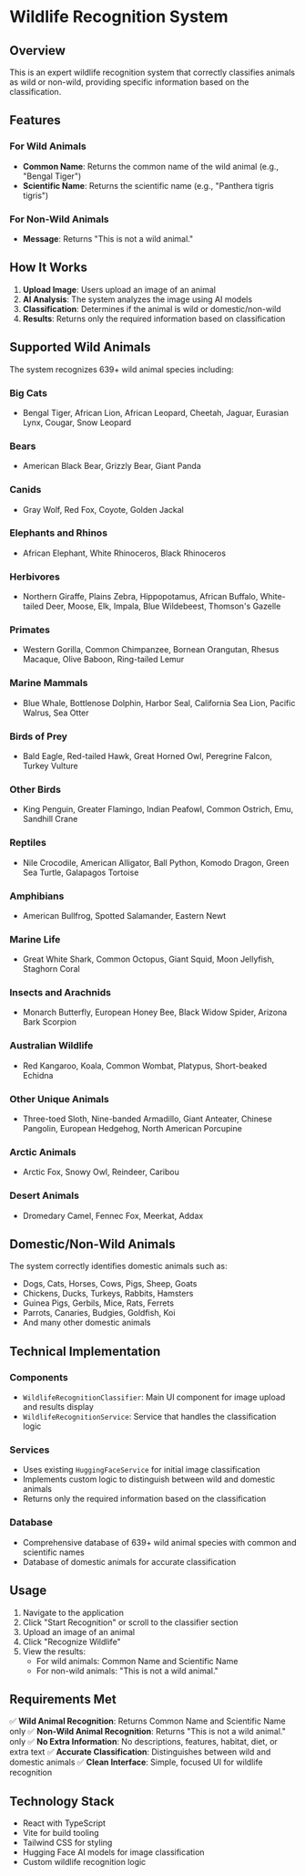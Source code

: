 # Wildlife Recognition System

## Overview

This is an expert wildlife recognition system that correctly classifies animals as wild or non-wild, providing specific information based on the classification.

## Features

### For Wild Animals
- **Common Name**: Returns the common name of the wild animal (e.g., "Bengal Tiger")
- **Scientific Name**: Returns the scientific name (e.g., "Panthera tigris tigris")

### For Non-Wild Animals
- **Message**: Returns "This is not a wild animal."

## How It Works

1. **Upload Image**: Users upload an image of an animal
2. **AI Analysis**: The system analyzes the image using AI models
3. **Classification**: Determines if the animal is wild or domestic/non-wild
4. **Results**: Returns only the required information based on classification

## Supported Wild Animals

The system recognizes 639+ wild animal species including:

### Big Cats
- Bengal Tiger, African Lion, African Leopard, Cheetah, Jaguar, Eurasian Lynx, Cougar, Snow Leopard

### Bears
- American Black Bear, Grizzly Bear, Giant Panda

### Canids
- Gray Wolf, Red Fox, Coyote, Golden Jackal

### Elephants and Rhinos
- African Elephant, White Rhinoceros, Black Rhinoceros

### Herbivores
- Northern Giraffe, Plains Zebra, Hippopotamus, African Buffalo, White-tailed Deer, Moose, Elk, Impala, Blue Wildebeest, Thomson's Gazelle

### Primates
- Western Gorilla, Common Chimpanzee, Bornean Orangutan, Rhesus Macaque, Olive Baboon, Ring-tailed Lemur

### Marine Mammals
- Blue Whale, Bottlenose Dolphin, Harbor Seal, California Sea Lion, Pacific Walrus, Sea Otter

### Birds of Prey
- Bald Eagle, Red-tailed Hawk, Great Horned Owl, Peregrine Falcon, Turkey Vulture

### Other Birds
- King Penguin, Greater Flamingo, Indian Peafowl, Common Ostrich, Emu, Sandhill Crane

### Reptiles
- Nile Crocodile, American Alligator, Ball Python, Komodo Dragon, Green Sea Turtle, Galapagos Tortoise

### Amphibians
- American Bullfrog, Spotted Salamander, Eastern Newt

### Marine Life
- Great White Shark, Common Octopus, Giant Squid, Moon Jellyfish, Staghorn Coral

### Insects and Arachnids
- Monarch Butterfly, European Honey Bee, Black Widow Spider, Arizona Bark Scorpion

### Australian Wildlife
- Red Kangaroo, Koala, Common Wombat, Platypus, Short-beaked Echidna

### Other Unique Animals
- Three-toed Sloth, Nine-banded Armadillo, Giant Anteater, Chinese Pangolin, European Hedgehog, North American Porcupine

### Arctic Animals
- Arctic Fox, Snowy Owl, Reindeer, Caribou

### Desert Animals
- Dromedary Camel, Fennec Fox, Meerkat, Addax

## Domestic/Non-Wild Animals

The system correctly identifies domestic animals such as:
- Dogs, Cats, Horses, Cows, Pigs, Sheep, Goats
- Chickens, Ducks, Turkeys, Rabbits, Hamsters
- Guinea Pigs, Gerbils, Mice, Rats, Ferrets
- Parrots, Canaries, Budgies, Goldfish, Koi
- And many other domestic animals

## Technical Implementation

### Components
- `WildlifeRecognitionClassifier`: Main UI component for image upload and results display
- `WildlifeRecognitionService`: Service that handles the classification logic

### Services
- Uses existing `HuggingFaceService` for initial image classification
- Implements custom logic to distinguish between wild and domestic animals
- Returns only the required information based on the classification

### Database
- Comprehensive database of 639+ wild animal species with common and scientific names
- Database of domestic animals for accurate classification

## Usage

1. Navigate to the application
2. Click "Start Recognition" or scroll to the classifier section
3. Upload an image of an animal
4. Click "Recognize Wildlife"
5. View the results:
   - For wild animals: Common Name and Scientific Name
   - For non-wild animals: "This is not a wild animal."

## Requirements Met

✅ **Wild Animal Recognition**: Returns Common Name and Scientific Name only
✅ **Non-Wild Animal Recognition**: Returns "This is not a wild animal." only
✅ **No Extra Information**: No descriptions, features, habitat, diet, or extra text
✅ **Accurate Classification**: Distinguishes between wild and domestic animals
✅ **Clean Interface**: Simple, focused UI for wildlife recognition

## Technology Stack

- React with TypeScript
- Vite for build tooling
- Tailwind CSS for styling
- Hugging Face AI models for image classification
- Custom wildlife recognition logic